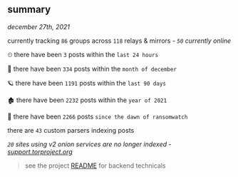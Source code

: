 
## summary
_december 27th, 2021_

currently tracking `86` groups across `118` relays & mirrors - _`50` currently online_

⏲ there have been `3` posts within the `last 24 hours`

🦈 there have been `334` posts within the `month of december`

🪐 there have been `1191` posts within the `last 90 days`

🏚 there have been `2232` posts within the `year of 2021`

🦕 there have been `2266` posts `since the dawn of ransomwatch`

there are `43` custom parsers indexing posts

_`20` sites using v2 onion services are no longer indexed - [support.torproject.org](https://support.torproject.org/onionservices/v2-deprecation/)_

> see the project [README](https://github.com/thetanz/ransomwatch#ransomwatch--) for backend technicals
